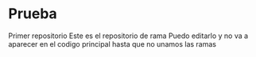 # Prueba
Primer repositorio
Este es el repositorio de rama
Puedo editarlo y no va a aparecer en el codigo principal hasta que no unamos las ramas
